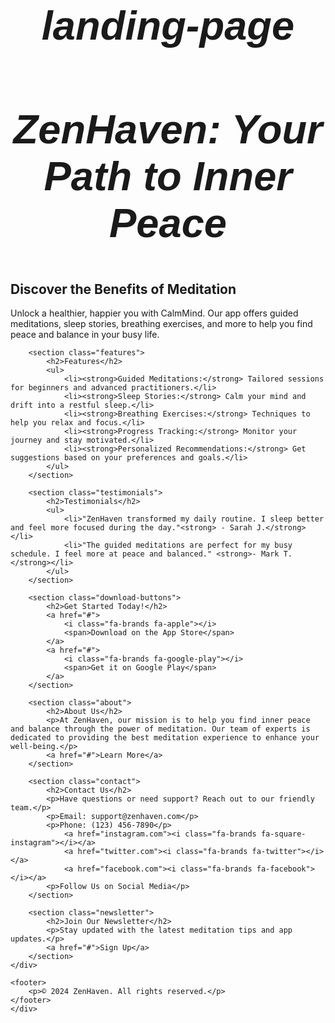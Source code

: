 # landing-page
<!DOCTYPE html>
<html lang="en">
<head>
    <meta charset="UTF-8">
    <meta name="viewport" content="width=device-width, initial-scale=1.0">
    <title>ZenHaven: Your Path to Inner Peace</title>
    <link rel="stylesheet" href="https://cdnjs.cloudflare.com/ajax/libs/font-awesome/6.5.2/css/all.min.css" integrity="sha512-SnH5WK+bZxgPHs44uWIX+LLJAJ9/2PkPKZ5QiAj6Ta86w+fsb2TkcmfRyVX3pBnMFcV7oQPJkl9QevSCWr3W6A==" crossorigin="anonymous" referrerpolicy="no-referrer" />
</head>
  <style>


    body{
    font-family: Arial, sans-serif;
    margin: 0;
    padding: 0;
    background-color: #f2f2f2;
    color: #434343;
 
}


@-webkit-keyframes glow {
  from {
    text-shadow: 0 0 10px #fff, 0 0 20px #fff, 0 0 30px #00e6c0e3, 0 0 40px #10bc72, 0 0 50px #00e66b, 0 0 60px #11bd3f, 0 0 70px #06e93b;
  }
  to {
    text-shadow: 0 0 20px #fff, 0 0 30px #4dff8e, 0 0 40px #4dff8e, 0 0 50px #4dff8e, 0 0 60px #4dff8e, 0 0 70px #4dff8e, 0 0 80px #4dff8e;
  }
}


.container {
    max-width: 1200px;
    margin: 0 auto;
    padding: 20px;
    justify-content: center;
}

.intro h2, .features h2, .testimonials h2{
    color: rgba(7, 39, 13, 0.827);
    text-align: center;
    text-decoration: underline;
    font-size: 30px;
}

.about h2, .contact h2, .newsletter h2{
    color: rgb(11, 38, 16);
    text-align: center;
    text-decoration: underline;
    font-size: 30px;
}

header {
    font-size: medium;
    color: white;
    padding: 10px 0;
    text-align: center;
    }

.img{
    background-image: url("file:///C:/Users/win10/Desktop/landing%20page/image_KRdvvDgQ_1694136284107_512.webp");
    background-size: cover;

   
}
h1 {
  font-weight: 100%;
  font-size: 65px;
  font-style: italic;
   font-family:'Franklin Gothic Medium', 'Arial Narrow', Arial, sans-serif;
   text-align: center;
  -webkit-animation: glow 1s ease-in-out infinite alternate;
  -moz-animation: glow 1s ease-in-out infinite alternate;
  animation: glow 1s ease-in-out infinite alternate;
}

.intro p{
    color: white;
    text-align: center;
}


.features, .testimonials{
    margin: 40px 0;
    text-align: center;
    color: #333;
}
.about, .contact, .newsletter {
    margin: 40px 0;
    text-align: center;
    color: white;
}


.features ul, .testimonials ul {
    list-style-type: none;
    padding: 0;
}

.features li, .testimonials li {
    background-color: white;
    margin: 10px 0;
    padding: 20px;
    border-radius: 8px;
    text-align: center;
    box-shadow: 0 0 10px rgba(0, 0, 0, 0.1);
}

.download-buttons h2{
    color: rgb(11, 38, 16);
    text-align: center;
    text-decoration: underline;
    font-size: 30px;
}

.download-buttons a {
    display:inline-block;
    margin: 10px;
    padding: 17px 50px;
    color: white;
    background-color:  #2ec135;
    text-decoration: none;
    border-radius: 5px;
    align-items: center;
    margin-inline-start: 150px;
    font-size: 1.2rem;
}

.download-buttons a i{
    display: inline;
    margin-inline: 10px;
    align-items: center;
}

.download-buttons a:hover {
    background-color: #45a049;
}

.contact i{
    display: flexbox;
    color: white;
    margin: 10px;
}
.contact i:hover{
    color: #f2f2f2;
}

.newsletter a{
    color: rgb(0, 119, 255);
}

.about a{
    color:  rgb(0, 119, 255);
}

footer {
    background-color: #333;
    color: white;
    text-align: center;
    padding: 10px 0;
}
   </style>
<body>
    <div class="img">
    <header>
        <h1>ZenHaven: Your Path to Inner Peace</h1>
    </header>
    <div class="container">
        <section class="intro">
            <h2>Discover the Benefits of Meditation</h2>
            <p>Unlock a healthier, happier you with CalmMind. Our app offers guided meditations, sleep stories,
              breathing exercises, and more to help you find peace and balance in your busy life.</p>
        </section>

        <section class="features">
            <h2>Features</h2>
            <ul>
                <li><strong>Guided Meditations:</strong> Tailored sessions for beginners and advanced practitioners.</li>
                <li><strong>Sleep Stories:</strong> Calm your mind and drift into a restful sleep.</li>
                <li><strong>Breathing Exercises:</strong> Techniques to help you relax and focus.</li>
                <li><strong>Progress Tracking:</strong> Monitor your journey and stay motivated.</li>
                <li><strong>Personalized Recommendations:</strong> Get suggestions based on your preferences and goals.</li>
            </ul>
        </section>

        <section class="testimonials">
            <h2>Testimonials</h2>
            <ul>
                <li>"ZenHaven transformed my daily routine. I sleep better and feel more focused during the day."<strong> - Sarah J.</strong></li>
                <li>"The guided meditations are perfect for my busy schedule. I feel more at peace and balanced." <strong>- Mark T.</strong></li>
            </ul>
        </section>

        <section class="download-buttons">
            <h2>Get Started Today!</h2>
            <a href="#">
                <i class="fa-brands fa-apple"></i>
                <span>Download on the App Store</span>
            </a>
            <a href="#">
                <i class="fa-brands fa-google-play"></i>
                <span>Get it on Google Play</span>
            </a>
        </section>

        <section class="about">
            <h2>About Us</h2>
            <p>At ZenHaven, our mission is to help you find inner peace and balance through the power of meditation. Our team of experts is dedicated to providing the best meditation experience to enhance your well-being.</p>
            <a href="#">Learn More</a>
        </section>

        <section class="contact">
            <h2>Contact Us</h2>
            <p>Have questions or need support? Reach out to our friendly team.</p>
            <p>Email: support@zenhaven.com</p>
            <p>Phone: (123) 456-7890</p>
                <a href="instagram.com"><i class="fa-brands fa-square-instagram"></i></a>
                <a href="twitter.com"><i class="fa-brands fa-twitter"></i></a>
                <a href="facebook.com"><i class="fa-brands fa-facebook"></i></a>
            <p>Follow Us on Social Media</p>
        </section>

        <section class="newsletter">
            <h2>Join Our Newsletter</h2>
            <p>Stay updated with the latest meditation tips and app updates.</p>
            <a href="#">Sign Up</a>
        </section>
    </div>

    <footer>
        <p>© 2024 ZenHaven. All rights reserved.</p>
    </footer>
    </div>
</body>
</html>
